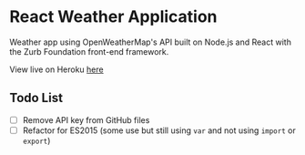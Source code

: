 # React Weather Application

Weather app using OpenWeatherMap's API built on Node.js and React with the Zurb Foundation front-end framework.

View live on Heroku [here](http://ancient-stream-21186.herokuapp.com/)

## Todo List

- [ ] Remove API key from GitHub files
- [ ] Refactor for ES2015 (some use but still using `var` and not using `import` or `export`)
